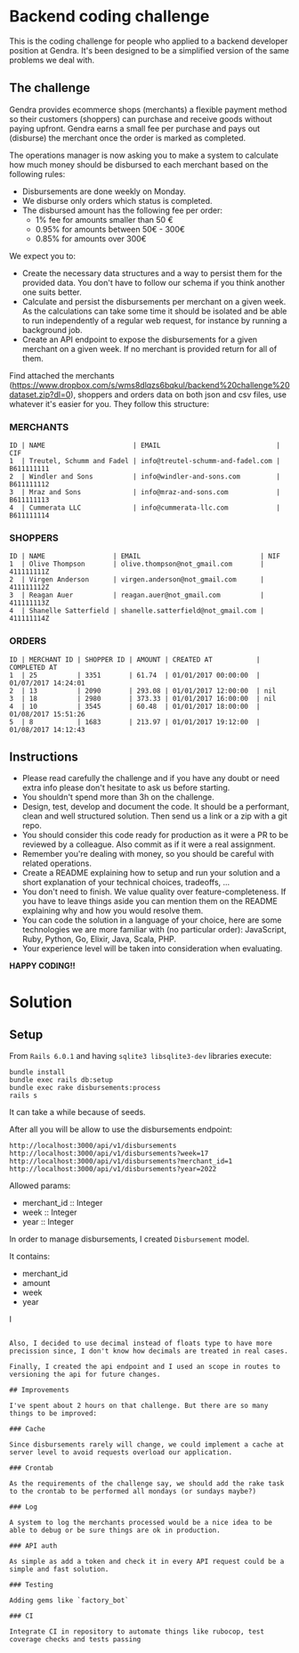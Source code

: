 # Backend coding challenge
This is the coding challenge for people who applied to a backend developer position at Gendra. It's been designed to be a simplified version of the same problems we deal with.

## The challenge
Gendra provides ecommerce shops (merchants) a flexible payment method so their customers (shoppers) can purchase and receive goods without paying upfront. 
Gendra earns a small fee per purchase and pays out (disburse) the merchant once the order is marked as completed.

The operations manager is now asking you to make a system to calculate how much money should be disbursed to each merchant based on the following rules:

* Disbursements are done weekly on Monday.
* We disburse only orders which status is completed.
* The disbursed amount has the following fee per order:
  * 1% fee for amounts smaller than 50 €
  * 0.95% for amounts between 50€ - 300€
  * 0.85% for amounts over 300€

We expect you to:

* Create the necessary data structures and a way to persist them for the provided data. You don't have to follow our schema if you think another one suits better.
* Calculate and persist the disbursements per merchant on a given week. As the calculations can take some time it should be isolated and be able to run independently of a regular web request, for instance by running a background job.
* Create an API endpoint to expose the disbursements for a given merchant on a given week. If no merchant is provided return for all of them.

Find attached the merchants (https://www.dropbox.com/s/wms8dlqzs6bqkul/backend%20challenge%20dataset.zip?dl=0), shoppers and orders data on both json and csv files, use whatever it's easier for you. They follow this structure:

### MERCHANTS

```
ID | NAME                      | EMAIL                             | CIF
1  | Treutel, Schumm and Fadel | info@treutel-schumm-and-fadel.com | B611111111
2  | Windler and Sons          | info@windler-and-sons.com         | B611111112
3  | Mraz and Sons             | info@mraz-and-sons.com            | B611111113
4  | Cummerata LLC             | info@cummerata-llc.com            | B611111114
```

### SHOPPERS

```
ID | NAME                 | EMAIL                              | NIF
1  | Olive Thompson       | olive.thompson@not_gmail.com       | 411111111Z
2  | Virgen Anderson      | virgen.anderson@not_gmail.com      | 411111112Z
3  | Reagan Auer          | reagan.auer@not_gmail.com          | 411111113Z
4  | Shanelle Satterfield | shanelle.satterfield@not_gmail.com | 411111114Z
```

### ORDERS

```
ID | MERCHANT ID | SHOPPER ID | AMOUNT | CREATED AT           | COMPLETED AT
1  | 25          | 3351       | 61.74  | 01/01/2017 00:00:00  | 01/07/2017 14:24:01
2  | 13          | 2090       | 293.08 | 01/01/2017 12:00:00  | nil
3  | 18          | 2980       | 373.33 | 01/01/2017 16:00:00  | nil
4  | 10          | 3545       | 60.48  | 01/01/2017 18:00:00  | 01/08/2017 15:51:26
5  | 8           | 1683       | 213.97 | 01/01/2017 19:12:00  | 01/08/2017 14:12:43
```

## Instructions
* Please read carefully the challenge and if you have any doubt or need extra info please don't hesitate to ask us before starting.
* You shouldn't spend more than 3h on the challenge.
* Design, test, develop and document the code. It should be a performant, clean and well structured solution. Then send us a link or a zip with a git repo.
* You should consider this code ready for production as it were a PR to be reviewed by a colleague. Also commit as if it were a real assignment.
* Remember you're dealing with money, so you should be careful with related operations.
* Create a README explaining how to setup and run your solution and a short explanation of your technical choices, tradeoffs, ...
* You don't need to finish. We value quality over feature-completeness. If you have to leave things aside you can mention them on the README explaining why and how you would resolve them.
* You can code the solution in a language of your choice, here are some technologies we are more familiar with (no particular order): JavaScript, Ruby, Python, Go, Elixir, Java, Scala, PHP.
* Your experience level will be taken into consideration when evaluating.

**HAPPY CODING!!**


# Solution

## Setup

From `Rails 6.0.1` and having `sqlite3 libsqlite3-dev` libraries execute:

```shell
bundle install
bundle exec rails db:setup
bundle exec rake disbursements:process
rails s
```
It can take a while because of seeds.

After all you will be allow to use the disbursements endpoint: 

```
http://localhost:3000/api/v1/disbursements
http://localhost:3000/api/v1/disbursements?week=17
http://localhost:3000/api/v1/disbursements?merchant_id=1
http://localhost:3000/api/v1/disbursements?year=2022

```

Allowed params:
* merchant_id :: Integer
* week :: Integer
* year :: Integer 



In order to manage disbursements, I created `Disbursement` model.

It contains:
* merchant_id
* amount
* week
* year

I
```

Also, I decided to use decimal instead of floats type to have more precission since, I don't know how decimals are treated in real cases.

Finally, I created the api endpoint and I used an scope in routes to versioning the api for future changes.

## Improvements

I've spent about 2 hours on that challenge. But there are so many things to be improved:

### Cache

Since disbursements rarely will change, we could implement a cache at server level to avoid requests overload our application.

### Crontab

As the requirements of the challenge say, we should add the rake task to the crontab to be performed all mondays (or sundays maybe?)

### Log

A system to log the merchants processed would be a nice idea to be able to debug or be sure things are ok in production.

### API auth

As simple as add a token and check it in every API request could be a simple and fast solution.

### Testing

Adding gems like `factory_bot`

### CI

Integrate CI in repository to automate things like rubocop, test coverage checks and tests passing
